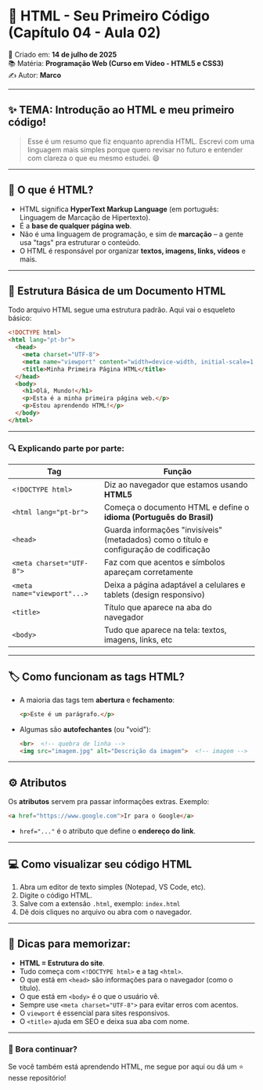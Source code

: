 
# 🧠 HTML - Seu Primeiro Código (Capítulo 04 - Aula 02)

📅 Criado em: **14 de julho de 2025**  
📚 Matéria: **Programação Web (Curso em Vídeo - HTML5 e CSS3)**  
✍️ Autor: **Marco**

---

## ✨ TEMA: Introdução ao HTML e meu primeiro código!

> Esse é um resumo que fiz enquanto aprendia HTML. Escrevi com uma linguagem mais simples porque quero revisar no futuro e entender com clareza o que eu mesmo estudei. 😄

---

## 📌 O que é HTML?

- HTML significa **HyperText Markup Language** (em português: Linguagem de Marcação de Hipertexto).
- É a **base de qualquer página web**.
- Não é uma linguagem de programação, e sim de **marcação** – a gente usa "tags" pra estruturar o conteúdo.
- O HTML é responsável por organizar **textos, imagens, links, vídeos** e mais.

---

## 🧱 Estrutura Básica de um Documento HTML

Todo arquivo HTML segue uma estrutura padrão. Aqui vai o esqueleto básico:

```html
<!DOCTYPE html>
<html lang="pt-br">
  <head>
    <meta charset="UTF-8">
    <meta name="viewport" content="width=device-width, initial-scale=1.0">
    <title>Minha Primeira Página HTML</title>
  </head>
  <body>
    <h1>Olá, Mundo!</h1>
    <p>Esta é a minha primeira página web.</p>
    <p>Estou aprendendo HTML!</p>
  </body>
</html>
```

---

### 🔍 Explicando parte por parte:

| Tag | Função |
|-----|--------|
| `<!DOCTYPE html>` | Diz ao navegador que estamos usando **HTML5** |
| `<html lang="pt-br">` | Começa o documento HTML e define o **idioma (Português do Brasil)** |
| `<head>` | Guarda informações "invisíveis" (metadados) como o título e configuração de codificação |
| `<meta charset="UTF-8">` | Faz com que acentos e símbolos apareçam corretamente |
| `<meta name="viewport"...>` | Deixa a página adaptável a celulares e tablets (design responsivo) |
| `<title>` | Título que aparece na aba do navegador |
| `<body>` | Tudo que aparece na tela: textos, imagens, links, etc |

---

## 🏷️ Como funcionam as tags HTML?

- A maioria das tags tem **abertura** e **fechamento**:
  ```html
  <p>Este é um parágrafo.</p>
  ```
- Algumas são **autofechantes** (ou "void"):
  ```html
  <br>  <!-- quebra de linha -->
  <img src="imagem.jpg" alt="Descrição da imagem">  <!-- imagem -->
  ```

---

## ⚙️ Atributos

Os **atributos** servem pra passar informações extras. Exemplo:

```html
<a href="https://www.google.com">Ir para o Google</a>
```

- `href="..."` é o atributo que define o **endereço do link**.

---

## 💻 Como visualizar seu código HTML

1. Abra um editor de texto simples (Notepad, VS Code, etc).
2. Digite o código HTML.
3. Salve com a extensão `.html`, exemplo: `index.html`
4. Dê dois cliques no arquivo ou abra com o navegador.

---

## 🧠 Dicas para memorizar:

- **HTML = Estrutura do site**.
- Tudo começa com `<!DOCTYPE html>` e a tag `<html>`.
- O que está em `<head>` são informações para o navegador (como o título).
- O que está em `<body>` é o que o usuário vê.
- Sempre use `<meta charset="UTF-8">` para evitar erros com acentos.
- O `viewport` é essencial para sites responsivos.
- O `<title>` ajuda em SEO e deixa sua aba com nome.

---

### 🚀 Bora continuar?

Se você também está aprendendo HTML, me segue por aqui ou dá um ⭐️ nesse repositório!

